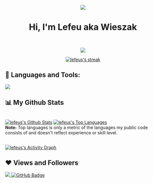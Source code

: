 </details>

<p align='center'><a href="#"><img height=auto width=auto src="https://discord.c99.nl/widget/theme-2/1048245931008610354.png" height="1000px"/></a></p>


<h1 align="center">Hi, I'm Lefeu aka Wieszak</h1>


<br/>
<p align="center">
<img src="https://readme-typing-svg.herokuapp.com?color=5BCDEC&center=true&size=22&lines=Python+Enjoyer;I+<3+Working+on+new+projects;Studying+python+and+cpp"/>
</p>
<p align="center">
    <a href="https://github.com/lefeus/">
        <img title="🔥 Get streak stats for your profile at git.io/streak-stats" alt="lefeus's streak" src="https://github-readme-streak-stats.herokuapp.com/?user=lefeus&theme=black-ice&hide_border=true&stroke=0000&background=060A0CD0"/>
    </a>
</p>

## 🚀 Languages and Tools:

<p align="left"> 
    <a href="https://www.python.org" target="_blank"> <img src="https://img.icons8.com/color/48/000000/python.png"/> </a> 
</p>

## 📊 My Github Stats

  <br/>
    <a href="https://github.com/lefeus/github-readme-stats"><img alt="lefeus's Github Stats" src="https://github-readme-stats.vercel.app/api?username=lefeus&show_icons=true&count_private=true&theme=react&hide_border=true&bg_color=0D1117" /></a>
  <a href="https://github.com/lefeus/github-readme-stats"><img alt="lefeus's Top Languages" src="https://github-readme-stats.vercel.app/api/top-langs/?username=lefeus&langs_count=8&count_private=true&layout=compact&theme=react&hide_border=true&bg_color=0D1117" /></a>
  <br/>
  <b>Note:</b> Top languages is only a metric of the languages my public code consists of and doesn't reflect experience or skill level.


<br/>
<br/>

<a href="https://github.com/lefeus/github-readme-activity-graph"><img alt="lefeus's Activity Graph" src="https://activity-graph.herokuapp.com/graph?username=lefeus&bg_color=0D1117&color=5BCDEC&line=5BCDEC&point=FFFFFF&hide_border=true" /></a>


## ❤ Views and Followers
<a href="https://github.com/Meghna-DAS/github-profile-views-counter">
    <img src="https://komarev.com/ghpvc/?username=lefeus">
</a>
<a href="https://github.com/lefeus?tab=followers"><img src="https://img.shields.io/github/followers/lefeus?label=Followers&style=social" alt="GitHub Badge"></a>
